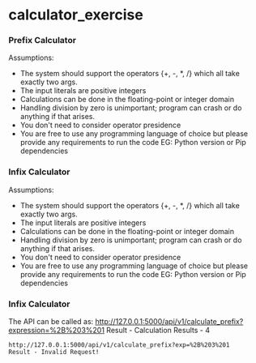 # calculator_exercise

### Prefix Calculator

Assumptions:

- The system should support the operators {+, -, *, /} which all take exactly two args.
- The input literals are positive integers
- Calculations can be done in the floating-point or integer domain
- Handling division by zero is unimportant; program can crash or do anything if that arises.
- You don't need to consider operator presidence
- You are free to use any programming language of choice but please provide any requirements to run the code EG: Python version or Pip dependencies

### Infix Calculator

Assumptions:

- The system should support the operators {+, -, *, /} which all take exactly two args.
- The input literals are positive integers
- Calculations can be done in the floating-point or integer domain
- Handling division by zero is unimportant; program can crash or do anything if that arises.
- You don't need to consider operator presidence
- You are free to use any programming language of choice but please provide any requirements to run the code EG: Python version or Pip dependencies

### Infix Calculator

The API can be called as:
    http://127.0.0.1:5000/api/v1/calculate_prefix?expression=%2B%203%201
    Result - Calculation Results - 4

    http://127.0.0.1:5000/api/v1/calculate_prefix?exp=%2B%203%201
    Result - Invalid Request!